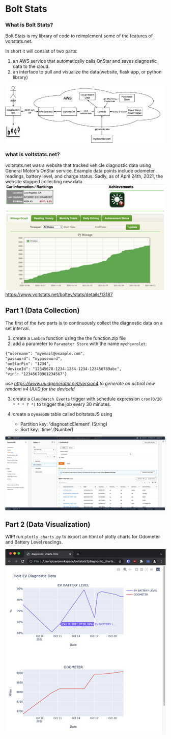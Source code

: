  # Bolt Stats

### What is Bolt Stats?

Bolt Stats is my library of code to reimplement some of the features of voltstats.net.

In short it will consist of two parts:
 1. an AWS service that automatically calls OnStar and saves diagnostic data to the cloud.
 2. an interface to pull and visualize the data(website, flask app, or python library)


![diagram](images/flowchart.png)

### what is voltstats.net?
voltstats.net was a website that tracked vehicle diagnostic data using General Motor's OnStar service. Example data points include odometer readings, battery level, and charge status. Sadly, as of April 24th, 2021, the website stopped collecting new data
![voltstats](images/voltstats.jpg)
https://www.voltstats.net/boltev/stats/details/13187


 
## Part 1 (Data Collection)

The first of the two parts is to continuously collect the diagnostic data on a set interval.

1. create a `Lambda` function using the the function.zip file
2. add a parameter to `Parameter Store` with the name `mychevrolet`:
```
{"username": "myemail@example.com",
"password": "mypassword",
"onStarPin": "1234",
"deviceId": "12345678-1234-1234-1234-123456789abc",
"vin": "12345678901234567"}
```
*use https://www.uuidgenerator.net/version4 to generate an actual new random v4 UUID for the deviceId*

3. create a `CloudWatch Events` trigger with schedule expression `cron(0/20 * * * ? *)` to trigger the job every 30 minutes.

4. create a `DynamoDB` table called boltstatsJS using 
   - Partition key: 'diagnosticElement' (String)
   - Sort key: 'time' (Number)



![dynamodb](images/dynamodb.png)


## Part 2 (Data Visualization)

WIP!
run `plotly_charts.py` to export an html of plotly charts for Odometer and Battery Level readings.

![plotly_html](images/plotly.png)
